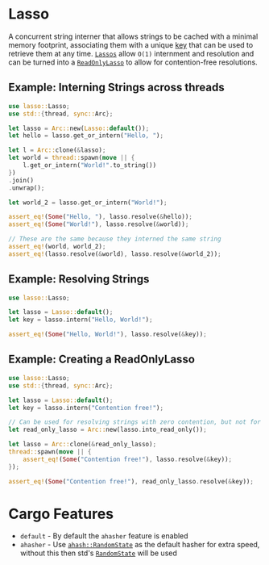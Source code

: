 # Lasso

A concurrent string interner that allows strings to be cached with a minimal memory footprint,
associating them with a unique [key] that can be used to retrieve them at any time. [`Lassos`] allow `O(1)`
internment and resolution and can be turned into a [`ReadOnlyLasso`] to allow for contention-free resolutions.

## Example: Interning Strings across threads

```rust
use lasso::Lasso;
use std::{thread, sync::Arc};

let lasso = Arc::new(Lasso::default());
let hello = lasso.get_or_intern("Hello, ");

let l = Arc::clone(&lasso);
let world = thread::spawn(move || {
    l.get_or_intern("World!".to_string())
})
.join()
.unwrap();

let world_2 = lasso.get_or_intern("World!");

assert_eq!(Some("Hello, "), lasso.resolve(&hello));
assert_eq!(Some("World!"), lasso.resolve(&world));

// These are the same because they interned the same string
assert_eq!(world, world_2);
assert_eq!(lasso.resolve(&world), lasso.resolve(&world_2));
```

## Example: Resolving Strings

```rust
use lasso::Lasso;

let lasso = Lasso::default();
let key = lasso.intern("Hello, World!");

assert_eq!(Some("Hello, World!"), lasso.resolve(&key));
```

## Example: Creating a ReadOnlyLasso

```rust
use lasso::Lasso;
use std::{thread, sync::Arc};

let lasso = Lasso::default();
let key = lasso.intern("Contention free!");

// Can be used for resolving strings with zero contention, but not for interning new ones
let read_only_lasso = Arc::new(lasso.into_read_only());

let lasso = Arc::clone(&read_only_lasso);
thread::spawn(move || {
    assert_eq!(Some("Contention free!"), lasso.resolve(&key));
});

assert_eq!(Some("Contention free!"), read_only_lasso.resolve(&key));
```

# Cargo Features

* `default` - By default the `ahasher` feature is enabled
* `ahasher` - Use [`ahash::RandomState`] as the default hasher for extra speed, without this then std's [`RandomState`] will be used

[key]: crate::Key
[`Lassos`]: crate::Lasso
[`ReadOnlyLasso`]: crate::ReadOnlyLasso
[`ahash::RandomState`]: https://docs.rs/ahash/0.3.2/ahash/
[`RandomState`]: https://doc.rust-lang.org/std/collections/hash_map/struct.RandomState.html
